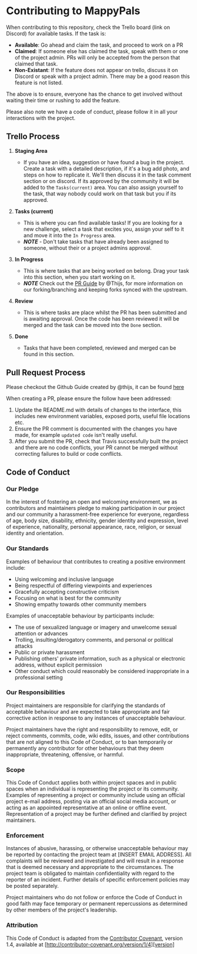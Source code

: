 # Contributing to MappyPals

When contributing to this repository, check the Trello board (link on Discord) for available tasks. If the task is:

-   **Available**: Go ahead and claim the task, and proceed to work on a PR
-   **Claimed**: If someone else has claimed the task, speak with them or one of the project admin. PRs will only be accepted from the person that claimed that task.
-   **Non-Existant**: If the feature does not appear on trello, discuss it on Discord or speak with a project admin. There may be a good reason this feature is not listed.

The above is to ensure, everyone has the chance to get involved without waiting their time or rushing to add the feature.

Please also note we have a code of conduct, please follow it in all your interactions with the project.

## Trello Process

1. **Staging Area**

    - If you have an idea, suggestion or have found a bug in the project. Create a task with a detailed description, if it's a bug add photo, and steps on how to replicate it. We'll then discuss it in the task comment section or on discord. If its approved by the community it will be added to the `Tasks(current)` area. You can also assign yourself to the task, that way nobody could work on that task but you if its approved.

2. **Tasks (current)**

    - This is where you can find available tasks! If you are looking for a new challenge, select a task that excites you, assign your self to it and move it into the `In Progress` area.
    - **_NOTE_** - Don't take tasks that have already been assigned to someone, without their or a project admins approval.

3. **In Progress**

    - This is where tasks that are being worked on belong. Drag your task into this section, when you start working on it.
    - **_NOTE_** Check out the [PR Guide](https://github.com/zero-to-mastery/mappypals/blob/master/pr-guide.pdf) by @Thijs, for more information on our forking/branching and keeping forks synced with the upstream.

4. **Review**

    - This is where tasks are place whilst the PR has been submitted and is awaiting approval. Once the code has been reviewed it will be merged and the task can be moved into the `Done` section.

5. **Done**
    - Tasks that have been completed, reviewed and merged can be found in this section.

## Pull Request Process

Please checkout the Github Guide created by @thijs, it can be found [here](https://github.com/zero-to-mastery/mappypals/blob/master/pr-guide.pdf)

When creating a PR, please ensure the follow have been addressed:

1. Update the README.md with details of changes to the interface, this includes new environment
   variables, exposed ports, useful file locations etc.
2. Ensure the PR comment is documented with the changes you have made, for example `updated code` isn't really useful.
3. After you submit the PR, check that Travis successfully built the project and there are no code conflicts, your PR cannot be merged without correcting failures to build or code conflicts.

## Code of Conduct

### Our Pledge

In the interest of fostering an open and welcoming environment, we as
contributors and maintainers pledge to making participation in our project and
our community a harassment-free experience for everyone, regardless of age, body
size, disability, ethnicity, gender identity and expression, level of experience,
nationality, personal appearance, race, religion, or sexual identity and
orientation.

### Our Standards

Examples of behaviour that contributes to creating a positive environment
include:

-   Using welcoming and inclusive language
-   Being respectful of differing viewpoints and experiences
-   Gracefully accepting constructive criticism
-   Focusing on what is best for the community
-   Showing empathy towards other community members

Examples of unacceptable behaviour by participants include:

-   The use of sexualized language or imagery and unwelcome sexual attention or
    advances
-   Trolling, insulting/derogatory comments, and personal or political attacks
-   Public or private harassment
-   Publishing others' private information, such as a physical or electronic
    address, without explicit permission
-   Other conduct which could reasonably be considered inappropriate in a
    professional setting

### Our Responsibilities

Project maintainers are responsible for clarifying the standards of acceptable
behaviour and are expected to take appropriate and fair corrective action in
response to any instances of unacceptable behaviour.

Project maintainers have the right and responsibility to remove, edit, or
reject comments, commits, code, wiki edits, issues, and other contributions
that are not aligned to this Code of Conduct, or to ban temporarily or
permanently any contributor for other behaviours that they deem inappropriate,
threatening, offensive, or harmful.

### Scope

This Code of Conduct applies both within project spaces and in public spaces
when an individual is representing the project or its community. Examples of
representing a project or community include using an official project e-mail
address, posting via an official social media account, or acting as an appointed
representative at an online or offline event. Representation of a project may be
further defined and clarified by project maintainers.

### Enforcement

Instances of abusive, harassing, or otherwise unacceptable behaviour may be
reported by contacting the project team at [INSERT EMAIL ADDRESS]. All
complaints will be reviewed and investigated and will result in a response that
is deemed necessary and appropriate to the circumstances. The project team is
obligated to maintain confidentiality with regard to the reporter of an incident.
Further details of specific enforcement policies may be posted separately.

Project maintainers who do not follow or enforce the Code of Conduct in good
faith may face temporary or permanent repercussions as determined by other
members of the project's leadership.

### Attribution

This Code of Conduct is adapted from the [Contributor Covenant][homepage], version 1.4,
available at [http://contributor-covenant.org/version/1/4][version]

[homepage]: http://contributor-covenant.org
[version]: http://contributor-covenant.org/version/1/4/
